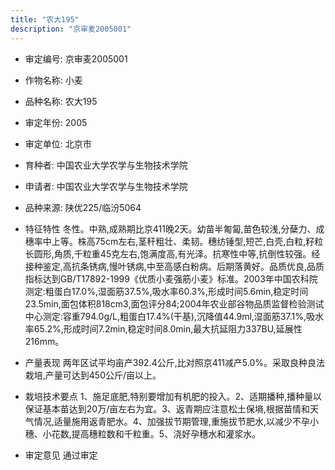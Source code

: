 ```yaml
---
title: "农大195"
description: "京审麦2005001"
---
```

* 审定编号:  京审麦2005001

*  作物名称:  小麦

*  品种名称:  农大195

*  审定年份:  2005

*  审定单位:  北京市

* 育种者:  中国农业大学农学与生物技术学院

*  申请者:  中国农业大学农学与生物技术学院

*  品种来源:  陕优225/临汾5064

*  特征特性
冬性。中熟,成熟期比京411晚2天。幼苗半匍匐,苗色较浅,分蘖力、成穗率中上等。株高75cm左右,茎秆粗壮、柔韧。穗纺锤型,短芒,白壳,白粒,籽粒长圆形,角质,千粒重45克左右,饱满度高,有光泽。抗寒性中等,抗倒性较强。经接种鉴定,高抗条锈病,慢叶锈病,中至高感白粉病。后期落黄好。品质优良,品质指标达到GB/T17892-1999《优质小麦强筋小麦》标准。2003年中国农科院测定:粗蛋白17.0%,湿面筋37.5%,吸水率60.3%,形成时间5.6min,稳定时间23.5min,面包体积818cm3,面包评分84;2004年农业部谷物品质监督检验测试中心测定:容重794.0g/L,粗蛋白17.4%(干基),沉降值44.9ml,湿面筋37.1%,吸水率65.2%,形成时间7.2min,稳定时间8.0min,最大抗延阻力337BU,延展性216mm。

*  产量表现
两年区试平均亩产392.4公斤,比对照京411减产5.0%。采取良种良法栽培,产量可达到450公斤/亩以上。

*  栽培技术要点
1、施足底肥,特别要增加有机肥的投入。2、适期播种,播种量以保证基本苗达到20万/亩左右为宜。3、返青期应注意松土保墒,根据苗情和天气情况,适量施用返青肥水。4、加强拔节期管理,重施拔节肥水,以减少不孕小穗、小花数,提高穗粒数和千粒重。5、浇好孕穗水和灌浆水。

*  审定意见
通过审定
